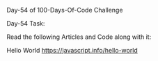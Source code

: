 Day-54 of 100-Days-Of-Code Challenge

Day-54 Task:

Read the following Articles and Code along with it:

Hello World 
https://javascript.info/hello-world

